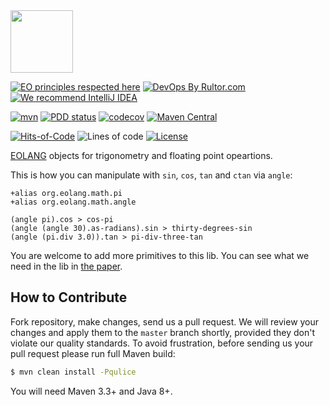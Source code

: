 <img src="https://www.yegor256.com/images/books/elegant-objects/cactus.svg" height="100px" />

[![EO principles respected here](https://www.elegantobjects.org/badge.svg)](https://www.elegantobjects.org)
[![DevOps By Rultor.com](http://www.rultor.com/b/objectionary/eo-math)](http://www.rultor.com/p/objectionary/eo-math)
[![We recommend IntelliJ IDEA](https://www.elegantobjects.org/intellij-idea.svg)](https://www.jetbrains.com/idea/)

[![mvn](https://github.com/objectionary/eo-math/actions/workflows/mvn.yml/badge.svg?branch=master)](https://github.com/objectionary/eo-math/actions/workflows/mvn.yml)
[![PDD status](http://www.0pdd.com/svg?name=objectionary/eo-math)](http://www.0pdd.com/p?name=objectionary/eo-math)
[![codecov](https://codecov.io/gh/objectionary/eo-math/branch/master/graph/badge.svg)](https://codecov.io/gh/objectionary/eo-math)
[![Maven Central](https://img.shields.io/maven-central/v/org.eolang/eo-math.svg)](https://maven-badges.herokuapp.com/maven-central/org.eolang/eo-math)

[![Hits-of-Code](https://hitsofcode.com/github/objectionary/eo-math)](https://hitsofcode.com/view/github/objectionary/eo-math)
![Lines of code](https://img.shields.io/tokei/lines/github/objectionary/eo-math)
[![License](https://img.shields.io/badge/license-MIT-green.svg)](https://github.com/objectionary/eo-math/blob/master/LICENSE.txt)

[EOLANG](https://www.eolang.org) objects for trigonometry and floating point opeartions.

This is how you can manipulate with `sin`, `cos`, `tan` and `ctan` via `angle`:

```
+alias org.eolang.math.pi
+alias org.eolang.math.angle

(angle pi).cos > cos-pi
(angle (angle 30).as-radians).sin > thirty-degrees-sin
(angle (pi.div 3.0)).tan > pi-div-three-tan
```

You are welcome to add more primitives to this lib. You can see what we need in the lib in [the paper](https://arxiv.org/abs/2206.02585).

## How to Contribute

Fork repository, make changes, send us a pull request.
We will review your changes and apply them to the `master` branch shortly,
provided they don't violate our quality standards. To avoid frustration,
before sending us your pull request please run full Maven build:

```bash
$ mvn clean install -Pqulice
```

You will need Maven 3.3+ and Java 8+.

